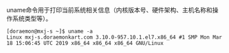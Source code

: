 uname命令用于打印当前系统相关信息（内核版本号、硬件架构、主机名称和操作系统类型等）。

```
[doraemon@mxj-s ~]$ uname -a
Linux mxj-s.doraemonkart.com 3.10.0-957.10.1.el7.x86_64 #1 SMP Mon Mar 18 15:06:45 UTC 2019 x86_64 x86_64 x86_64 GNU/Linux
```
